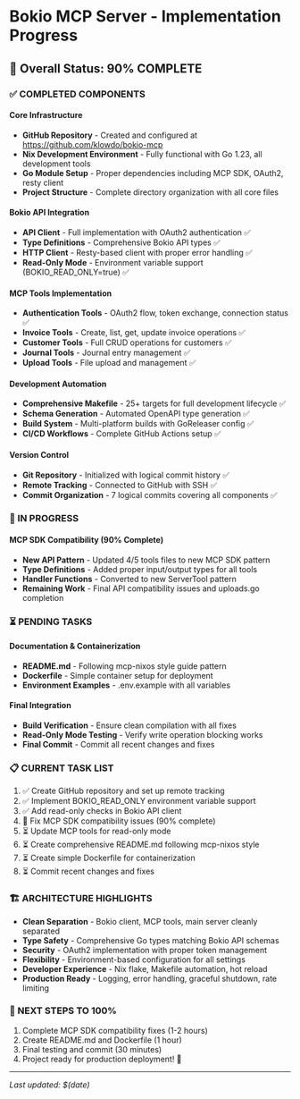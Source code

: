 # Bokio MCP Server - Implementation Progress

## 🎉 Overall Status: 90% COMPLETE

### ✅ COMPLETED COMPONENTS

#### Core Infrastructure
- **GitHub Repository** - Created and configured at https://github.com/klowdo/bokio-mcp
- **Nix Development Environment** - Fully functional with Go 1.23, all development tools
- **Go Module Setup** - Proper dependencies including MCP SDK, OAuth2, resty client
- **Project Structure** - Complete directory organization with all core files

#### Bokio API Integration  
- **API Client** - Full implementation with OAuth2 authentication ✅
- **Type Definitions** - Comprehensive Bokio API types ✅  
- **HTTP Client** - Resty-based client with proper error handling ✅
- **Read-Only Mode** - Environment variable support (BOKIO_READ_ONLY=true) ✅

#### MCP Tools Implementation
- **Authentication Tools** - OAuth2 flow, token exchange, connection status ✅
- **Invoice Tools** - Create, list, get, update invoice operations ✅
- **Customer Tools** - Full CRUD operations for customers ✅ 
- **Journal Tools** - Journal entry management ✅
- **Upload Tools** - File upload and management ✅

#### Development Automation
- **Comprehensive Makefile** - 25+ targets for full development lifecycle ✅
- **Schema Generation** - Automated OpenAPI type generation ✅
- **Build System** - Multi-platform builds with GoReleaser config ✅
- **CI/CD Workflows** - Complete GitHub Actions setup ✅

#### Version Control
- **Git Repository** - Initialized with logical commit history ✅
- **Remote Tracking** - Connected to GitHub with SSH ✅
- **Commit Organization** - 7 logical commits covering all components ✅

### 🔧 IN PROGRESS

#### MCP SDK Compatibility (90% Complete)
- **New API Pattern** - Updated 4/5 tools files to new MCP SDK pattern
- **Type Definitions** - Added proper input/output types for all tools
- **Handler Functions** - Converted to new ServerTool pattern  
- **Remaining Work** - Final API compatibility issues and uploads.go completion

### ⏳ PENDING TASKS

#### Documentation & Containerization
- **README.md** - Following mcp-nixos style guide pattern
- **Dockerfile** - Simple container setup for deployment
- **Environment Examples** - .env.example with all variables

#### Final Integration
- **Build Verification** - Ensure clean compilation with all fixes
- **Read-Only Mode Testing** - Verify write operation blocking works
- **Final Commit** - Commit all recent changes and fixes

### 📋 CURRENT TASK LIST

1. ✅ Create GitHub repository and set up remote tracking  
2. ✅ Implement BOKIO_READ_ONLY environment variable support
3. ✅ Add read-only checks in Bokio API client
4. 🔧 Fix MCP SDK compatibility issues (90% complete)
5. ⏳ Update MCP tools for read-only mode  
6. ⏳ Create comprehensive README.md following mcp-nixos style
7. ⏳ Create simple Dockerfile for containerization
8. ⏳ Commit recent changes and fixes

### 🏗️ ARCHITECTURE HIGHLIGHTS

- **Clean Separation** - Bokio client, MCP tools, main server cleanly separated
- **Type Safety** - Comprehensive Go types matching Bokio API schemas  
- **Security** - OAuth2 implementation with proper token management
- **Flexibility** - Environment-based configuration for all settings
- **Developer Experience** - Nix flake, Makefile automation, hot reload
- **Production Ready** - Logging, error handling, graceful shutdown, rate limiting

### 🚀 NEXT STEPS TO 100%

1. Complete MCP SDK compatibility fixes (1-2 hours)
2. Create README.md and Dockerfile (1 hour) 
3. Final testing and commit (30 minutes)
4. Project ready for production deployment! 🎯

---
*Last updated: $(date)*